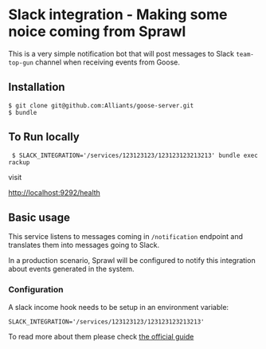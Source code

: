# Slack integration - Making some noice coming from Sprawl

This is a very simple notification bot that will post messages to Slack
`team-top-gun` channel when receiving events from Goose.

## Installation

```
$ git clone git@github.com:Alliants/goose-server.git
$ bundle
```

## To Run locally

` $ SLACK_INTEGRATION='/services/123123123/123123123213213' bundle exec rackup`

visit

[http://localhost:9292/health](http://localhost:9292/health)

## Basic usage

This service listens to messages coming in `/notification` endpoint and
translates them into messages going to Slack.

In a production scenario, Sprawl will be configured to notify this integration
about events generated in the system.

### Configuration

A slack income hook needs to be setup in an environment variable:

`SLACK_INTEGRATION='/services/123123123/123123123213213'`

To read more about them please check [the official guide](https://api.slack.com/incoming-webhooks)
